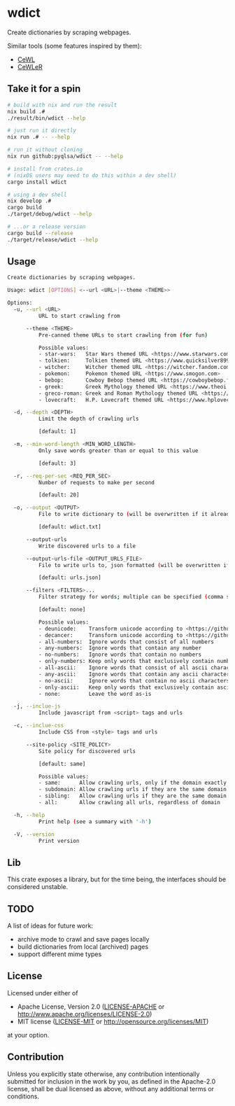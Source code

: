 # wdict
Create dictionaries by scraping webpages.

Similar tools (some features inspired by them):
- [CeWL](https://github.com/digininja/CeWL)
- [CeWLeR](https://github.com/roys/cewler)

## Take it for a spin
```bash
# build with nix and run the result
nix build .#
./result/bin/wdict --help

# just run it directly
nix run .# -- --help

# run it without cloning
nix run github:pyqlsa/wdict -- --help

# install from crates.io
# (nixOS users may need to do this within a dev shell)
cargo install wdict

# using a dev shell
nix develop .#
cargo build
./target/debug/wdict --help

# ...or a release version
cargo build --release
./target/release/wdict --help
```
## Usage
<!-- readme-help -->
```bash
Create dictionaries by scraping webpages.

Usage: wdict [OPTIONS] <--url <URL>|--theme <THEME>>

Options:
  -u, --url <URL>
          URL to start crawling from

      --theme <THEME>
          Pre-canned theme URLs to start crawling from (for fun)

          Possible values:
          - star-wars:   Star Wars themed URL <https://www.starwars.com/databank>
          - tolkien:     Tolkien themed URL <https://www.quicksilver899.com/Tolkien/Tolkien_Dictionary.html>
          - witcher:     Witcher themed URL <https://witcher.fandom.com/wiki/Elder_Speech>
          - pokemon:     Pokemon themed URL <https://www.smogon.com>
          - bebop:       Cowboy Bebop themed URL <https://cowboybebop.fandom.com/wiki/Cowboy_Bebop>
          - greek:       Greek Mythology themed URL <https://www.theoi.com>
          - greco-roman: Greek and Roman Mythology themed URL <https://www.gutenberg.org/files/22381/22381-h/22381-h.htm>
          - lovecraft:   H.P. Lovecraft themed URL <https://www.hplovecraft.com>

  -d, --depth <DEPTH>
          Limit the depth of crawling urls

          [default: 1]

  -m, --min-word-length <MIN_WORD_LENGTH>
          Only save words greater than or equal to this value

          [default: 3]

  -r, --req-per-sec <REQ_PER_SEC>
          Number of requests to make per second

          [default: 20]

  -o, --output <OUTPUT>
          File to write dictionary to (will be overwritten if it already exists)

          [default: wdict.txt]

      --output-urls
          Write discovered urls to a file

      --output-urls-file <OUTPUT_URLS_FILE>
          File to write urls to, json formatted (will be overwritten if it already exists)

          [default: urls.json]

      --filters <FILTERS>...
          Filter strategy for words; multiple can be specified (comma separated)

          [default: none]

          Possible values:
          - deunicode:    Transform unicode according to <https://github.com/kornelski/deunicode>
          - decancer:     Transform unicode according to <https://github.com/null8626/decancer>
          - all-numbers:  Ignore words that consist of all numbers
          - any-numbers:  Ignore words that contain any number
          - no-numbers:   Ignore words that contain no numbers
          - only-numbers: Keep only words that exclusively contain numbers
          - all-ascii:    Ignore words that consist of all ascii characters
          - any-ascii:    Ignore words that contain any ascii character
          - no-ascii:     Ignore words that contain no ascii characters
          - only-ascii:   Keep only words that exclusively contain ascii characters
          - none:         Leave the word as-is

  -j, --inclue-js
          Include javascript from <script> tags and urls

  -c, --inclue-css
          Include CSS from <style> tags and urls

      --site-policy <SITE_POLICY>
          Site policy for discovered urls

          [default: same]

          Possible values:
          - same:      Allow crawling urls, only if the domain exactly matches
          - subdomain: Allow crawling urls if they are the same domain or subdomains
          - sibling:   Allow crawling urls if they are the same domain or a sibling
          - all:       Allow crawling all urls, regardless of domain

  -h, --help
          Print help (see a summary with '-h')

  -V, --version
          Print version

```
<!-- readme-help end -->

## Lib
This crate exposes a library, but for the time being, the interfaces should be considered unstable.

## TODO
A list of ideas for future work:
 - archive mode to crawl and save pages locally
 - build dictionaries from local (archived) pages
 - support different mime types

## License

Licensed under either of

 * Apache License, Version 2.0
   ([LICENSE-APACHE](LICENSE-APACHE) or http://www.apache.org/licenses/LICENSE-2.0)
 * MIT license
   ([LICENSE-MIT](LICENSE-MIT) or http://opensource.org/licenses/MIT)

at your option.

## Contribution

Unless you explicitly state otherwise, any contribution intentionally submitted
for inclusion in the work by you, as defined in the Apache-2.0 license, shall be
dual licensed as above, without any additional terms or conditions.

